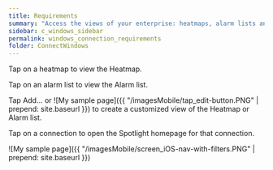 ```yaml
---
title: Requirements
summary: "Access the views of your enterprise: heatmaps, alarm lists and connection views."
sidebar: c_windows_sidebar
permalink: windows_connection_requirements
folder: ConnectWindows
---
```




Tap on a heatmap to view the Heatmap.

Tap on an alarm list to view the Alarm list.

Tap Add... or ![My sample page]({{ "/imagesMobile/tap_edit-button.PNG" | prepend: site.baseurl }}) to create a customized view of the Heatmap or Alarm list.

Tap on a connection to open the Spotlight homepage for that connection.

![My sample page]({{ "/imagesMobile/screen_iOS-nav-with-filters.PNG" | prepend: site.baseurl }})
